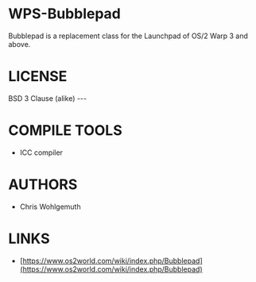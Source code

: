 WPS-Bubblepad
=============
Bubblepad is a replacement class for the Launchpad of OS/2 Warp 3 and above.

LICENSE
=============
BSD 3 Clause (alike) ---

COMPILE TOOLS
=============
* ICC compiler

AUTHORS
=============
* Chris Wohlgemuth

LINKS
=============
* [https://www.os2world.com/wiki/index.php/Bubblepad](https://www.os2world.com/wiki/index.php/Bubblepad)
